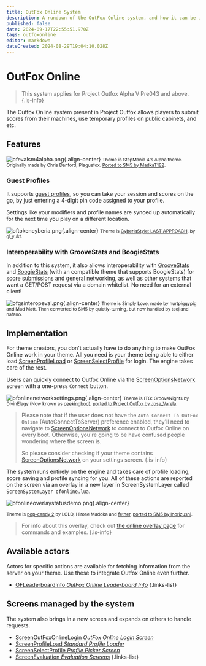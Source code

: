 ```yaml
---
title: OutFox Online System
description: A rundown of the OutFox Online system, and how it can be implemented in themes.
published: false
date: 2024-09-17T22:55:51.970Z
tags: outfoxonline
editor: markdown
dateCreated: 2024-08-29T19:04:10.028Z
---
```


# OutFox Online
> This system applies for Project Outfox Alpha V Pre043 and above.
{.is-info}

The Outfox Online system present in Project Outfox allows players to submit scores from their machines, use temporary profiles on public cabinets, and etc.

## Features 
![ofevalsm4alpha.png](/dev/outfoxonline/ofevalsm4alpha.png){.align-center}
<small>Theme is StepMania 4's Alpha theme. Originally made by Chris Danford, Plaguefox. [Ported to SM5 by MadkaT182](https://github.com/MadkaT182/SM4Alpha).</small>

### Guest Profiles
It supports [guest profiles](/dev/outfoxonline/guestprofiles), so you can take your session and scores on the go, by just entering a 4-digit pin code assigned to your profile.

Settings like your modifiers and profile names are synced up automatically for the next time you play on a different location.

![oftokencyberia.png](/dev/outfoxonline/oftokencyberia.png){.align-center}
<small>Theme is [CyberiaStyle: LAST APPROACH](https://josevarela.net/SMArchive/Themes/ThemePreview.php?Category=StepMania%205&ID=CS8LA), by gl_yukt.</small>

### Interoperability with GrooveStats and BoogieStats
In addition to this system, it also allows interoperability with [GrooveStats](https://groovestats.com) and [BoogieStats](https://boogiestats.andr.host/) (with an compatible theme that supports BoogieStats) for score submissions and general networking, as well as other systems that want a GET/POST request via a domain whitelist. No need for an external client!

![ofgsinteropeval.png](/dev/outfoxonline/ofgsinteropeval.png){.align-center}
<small>Theme is Simply Love, made by hurtpiggypig and Mad Matt. Then converted to SM5 by quietly-turning, but now handled by teej and natano.</small>

## Implementation

For theme creators, you don't actually have to do anything to make OutFox Online work in your theme. All you need is your theme being able to either load [ScreenProfileLoad](/dev/screens/ScreenProfileLoad) or [ScreenSelectProfile](/dev/screens/ScreenSelectProfile) for login. The engine takes care of the rest.

Users can quickly connect to Outfox Online via the [ScreenOptionsNetwork](/dev/screens/ScreenOptionsNetwork) screen with a one-press `Connect` button.

![ofonlinenetworksettings.png](/dev/outfoxonline/ofonlinenetworksettings.png){.align-center}
<small>Theme is ITG: GrooveNights by DivinElegy (Now known as [peekingboo](https://www.twitch.tv/peekingboo)), [ported to Project Outfox by Jose_Varela](https://github.com/JoseVarelaP/SM5-GrooveNights).</small>

> Please note that if the user does not have the `Auto Connect To OutFox Online` (AutoConnectToServer) preference enabled, they'll need to navigate to [ScreenOptionsNetwork](/dev/screens/ScreenOptionsNetwork) to connect to Outfox Online on every boot. Otherwise, you're going to be have confused people wondering where the screen is.
>
> So please consider checking if your theme contains [ScreenOptionsNetwork](/dev/screens/ScreenOptionsNetwork) on your settings screen. 
{.is-info}


The system runs entirely on the engine and takes care of profile loading, score saving and profile syncing for you. All of these actions are reported on the screen via an overlay in a new layer in ScreenSystemLayer called `ScreenSystemLayer ofonline.lua`.

![ofonlineoverlaystatusdemo.png](/dev/ofonlineoverlaystatusdemo.png){.align-center}

<small>Theme is [pop-candy 2](https://josevarela.net/SMArchive/Themes/ThemePreview.php?Category=SM3.9&ID=pcd2) by LOLO, Hirose Madoka and [fether](https://fether.exblog.jp/), [ported to SM5 by Inorizushi](https://github.com/Inorizushi/popcandy2-SM5).</small>

> For info about this overlay, check out [the online overlay page](/en/dev/outfoxonline/onlineoverlay) for commands and examples.
{.is-info}

## Available actors

Actors for specific actions are available for fetching information from the server on your theme. Use these to integrate Outfox Online even further.

- [OFLeaderboardInfo *OutFox Online Leaderboard Info*](/dev/actors/actortypes/OFLeaderboardInfo)
{.links-list}

## Screens managed by the system

The system also brings in a new screen and expands on others to handle requests.

- [ScreenOutFoxOnlineLogin *OutFox Online Login Screen*](/dev/screens/ScreenOutFoxOnlineLogin)
- [ScreenProfileLoad *Standard Profile Loader*](/dev/screens/ScreenProfileLoad)
- [ScreenSelectProfile *Profile Picker Screen*](/dev/screens/ScreenSelectProfile)
- [ScreenEvaluation *Evaluation Screens*](/dev/screens/ScreenEvaluation)
{.links-list}